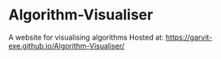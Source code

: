# Algorithm-Visualiser
A website for visualising algorithms
Hosted at: https://garvit-exe.github.io/Algorithm-Visualiser/
